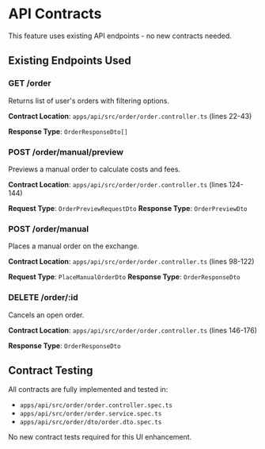 # API Contracts

This feature uses existing API endpoints - no new contracts needed.

## Existing Endpoints Used

### GET /order
Returns list of user's orders with filtering options.

**Contract Location**: `apps/api/src/order/order.controller.ts` (lines 22-43)

**Response Type**: `OrderResponseDto[]`

### POST /order/manual/preview
Previews a manual order to calculate costs and fees.

**Contract Location**: `apps/api/src/order/order.controller.ts` (lines 124-144)

**Request Type**: `OrderPreviewRequestDto`
**Response Type**: `OrderPreviewDto`

### POST /order/manual
Places a manual order on the exchange.

**Contract Location**: `apps/api/src/order/order.controller.ts` (lines 98-122)

**Request Type**: `PlaceManualOrderDto`
**Response Type**: `OrderResponseDto`

### DELETE /order/:id
Cancels an open order.

**Contract Location**: `apps/api/src/order/order.controller.ts` (lines 146-176)

**Response Type**: `OrderResponseDto`

## Contract Testing

All contracts are fully implemented and tested in:
- `apps/api/src/order/order.controller.spec.ts`
- `apps/api/src/order/order.service.spec.ts`
- `apps/api/src/order/dto/order.dto.spec.ts`

No new contract tests required for this UI enhancement.
